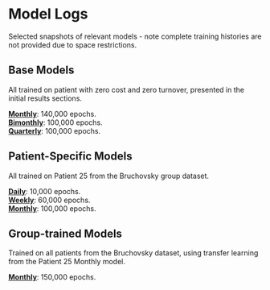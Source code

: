 # Model Logs
Selected snapshots of relevant models - note complete training histories are not provided due to space restrictions.

## Base Models 
All trained on patient with zero cost and zero turnover, presented in the initial results sections.

[**Monthly**](test_currSizeOnly_pCR_monthly): 140,000 epochs.\
[**Bimonthly**](test_currSizeOnly_pCR_bimonthly): 100,000 epochs.\
[**Quarterly**](test_currSizeOnly_pCR_quarterly): 100,000 epochs.

## Patient-Specific Models
All trained on Patient 25 from the Bruchovsky group dataset.

[**Daily**](test_currSizeOnly_p25_daily): 10,000 epochs.\
[**Weekly**](test_currSizeOnly_p25_weekly): 60,000 epochs.\
[**Monthly**](test_currSizeOnly_p25_step1): 100,000 epochs.

## Group-trained Models
Trained on all patients from the Bruchovsky dataset, using transfer learning from the Patient 25 Monthly model.

[**Monthly**](test_currSizeOnly_bruchovsky_group): 150,000 epochs.